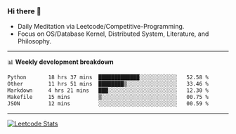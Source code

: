 ### Hi there 👋
* Daily Meditation via Leetcode/Competitive-Programming.
* Focus on OS/Database Kernel, Distributed System, Literature, and Philosophy.

-------

📊 **Weekly development breakdown**
<!--START_SECTION:waka-->

```txt
Python       18 hrs 37 mins  █████████████░░░░░░░░░░░░   52.58 %
Other        11 hrs 51 mins  ████████▒░░░░░░░░░░░░░░░░   33.46 %
Markdown     4 hrs 21 mins   ███░░░░░░░░░░░░░░░░░░░░░░   12.30 %
Makefile     15 mins         ▒░░░░░░░░░░░░░░░░░░░░░░░░   00.75 %
JSON         12 mins         ░░░░░░░░░░░░░░░░░░░░░░░░░   00.59 %
```

<!--END_SECTION:waka-->

-------

[![Leetcode Stats](https://leetcard.jacoblin.cool/hzhang413?font=Fira+Mono)](https://leetcode.com/fxrc)
<!-- ![image](./cyberpunk-ghost-in-the-shell.gif)
![image](./gis-archive.png) -->
